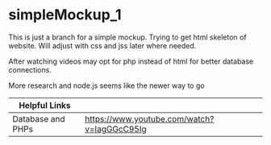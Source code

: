 # simpleMockup_1
This is just a branch for a simple mockup. Trying to get html skeleton of website. Will adjust with css and jss later where needed.

After watching videos may opt for php instead of html for better database connections.

More research and node.js seems like the newer way to go

Helpful Links | |
--- | --- |
Database and PHPs | https://www.youtube.com/watch?v=IagGGcC95Ig |
